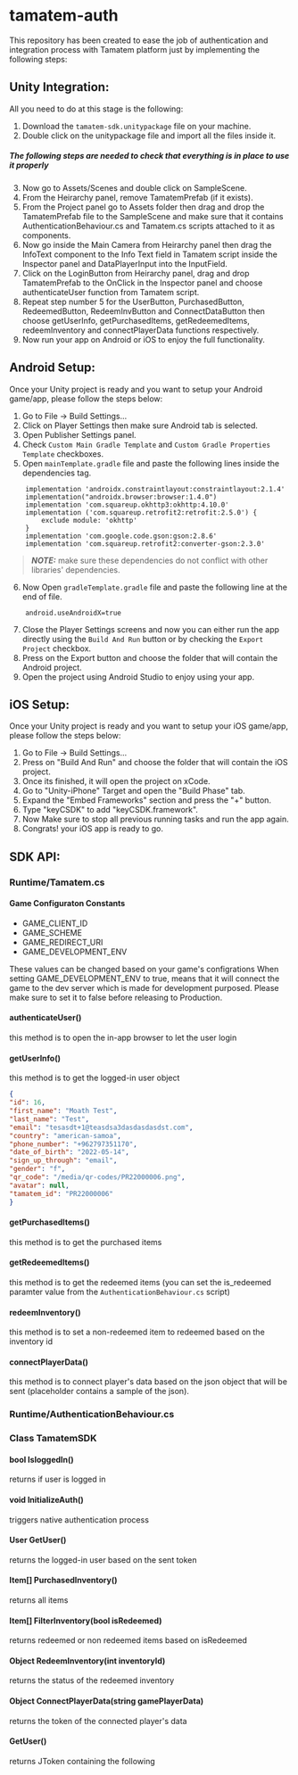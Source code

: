 # tamatem-auth

This repository has been created to ease the job of authentication and integration process with Tamatem platform just by implementing the following steps:

## Unity Integration:
All you need to do at this stage is the following:
1. Download the `tamatem-sdk.unitypackage` file on your machine.
2. Double click on the unitypackage file and import all the files inside it.
##### The following steps are needed to check that everything is in place to use it properly
3. Now go to Assets/Scenes and double click on SampleScene.
4. From the Heirarchy panel, remove TamatemPrefab (if it exists).
5. From the Project panel go to Assets folder then drag and drop the TamatemPrefab file to the SampleScene and make sure that it contains AuthenticationBehaviour.cs and Tamatem.cs scripts attached to it as components.
6. Now go inside the Main Camera from Heirarchy panel then drag the InfoText component to the Info Text field in Tamatem script inside the Inspector panel and DataPlayerInput into the InputField.
7. Click on the LoginButton from Heirarchy panel, drag and drop TamatemPrefab to the OnClick in the Inspector panel and choose authenticateUser function from Tamatem script.
8. Repeat step number 5 for the UserButton, PurchasedButton, RedeemedButton, RedeemInvButton and ConnectDataButton then choose getUserInfo, getPurchasedItems, getRedeemedItems, redeemInventory and connectPlayerData functions respectively.
9. Now run your app on Android or iOS to enjoy the full functionality.

## Android Setup:

Once your Unity project is ready and you want to setup your Android game/app, please follow the steps below:
1. Go to File -> Build Settings...
2. Click on Player Settings then make sure Android tab is selected.
3. Open Publisher Settings panel.
4. Check `Custom Main Gradle Template` and `Custom Gradle Properties Template` checkboxes.
5. Open `mainTemplate.gradle` file and paste the following lines inside the dependencies tag.
```shell script
    implementation 'androidx.constraintlayout:constraintlayout:2.1.4'
    implementation("androidx.browser:browser:1.4.0")
    implementation 'com.squareup.okhttp3:okhttp:4.10.0'
    implementation ('com.squareup.retrofit2:retrofit:2.5.0') {
        exclude module: 'okhttp'
    }
    implementation 'com.google.code.gson:gson:2.8.6'
    implementation 'com.squareup.retrofit2:converter-gson:2.3.0'
```
> **_NOTE:_** make sure these dependencies do not conflict with other libraries' dependencies.
6. Now Open `gradleTemplate.gradle` file and paste the following line at the end of file.
```shell script
    android.useAndroidX=true
```
7. Close the Player Settings screens and now you can either run the app directly using the `Build And Run` button or by checking the `Export Project` checkbox.
8. Press on the Export button and choose the folder that will contain the Android project.
9. Open the project using Android Studio to enjoy using your app.


## iOS Setup:

Once your Unity project is ready and you want to setup your iOS game/app, please follow the steps below:
1. Go to File -> Build Settings...
2. Press on "Build And Run" and choose the folder that will contain the iOS project.
3. Once its finished, it will open the project on xCode.
4. Go to "Unity-iPhone" Target and open the "Build Phase" tab.
5. Expand the "Embed Frameworks" section and press the "+" button.
6. Type "keyCSDK" to add "keyCSDK.framework".
7. Now Make sure to stop all previous running tasks and run the app again.
8. Congrats! your iOS app is ready to go.


## SDK API:

### Runtime/Tamatem.cs

#### Game Configuraton Constants
- GAME_CLIENT_ID
- GAME_SCHEME
- GAME_REDIRECT_URI
- GAME_DEVELOPMENT_ENV

These values can be changed based on your game's configrations
When setting GAME_DEVELOPMENT_ENV to true, means that it will connect the game to the dev server which is made for development purposed. Please make sure to set it to false before releasing to Production.

#### authenticateUser()
this method is to open the in-app browser to let the user login

#### getUserInfo()
this method is to get the logged-in user object
```json
{
"id": 16,
"first_name": "Moath Test",
"last_name": "Test",
"email": "tesasdt+1@teasdsa3dasdasdasdst.com",
"country": "american-samoa",
"phone_number": "+962797351170",
"date_of_birth": "2022-05-14",
"sign_up_through": "email",
"gender": "f",
"qr_code": "/media/qr-codes/PR22000006.png",
"avatar": null,
"tamatem_id": "PR22000006"
}
```

#### getPurchasedItems()
this method is to get the purchased items

#### getRedeemedItems()
this method is to get the redeemed items (you can set the is_redeemed paramter value from the `AuthenticationBehaviour.cs` script)

#### redeemInventory()
this method is to set a non-redeemed item to redeemed based on the inventory id

#### connectPlayerData()
this method is to connect player's data based on the json object that will be sent (placeholder contains a sample of the json).


### Runtime/AuthenticationBehaviour.cs
### Class TamatemSDK

#### bool IsloggedIn()
returns if user is logged in
#### void InitializeAuth()
triggers native authentication process
#### User GetUser()
returns the logged-in user based on the sent token
#### Item[] PurchasedInventory()
returns all items
#### Item[] FilterInventory(bool isRedeemed)
returns redeemed or non redeemed items based on isRedeemed
#### Object RedeemInventory(int inventoryId)
returns the status of the redeemed inventory
#### Object ConnectPlayerData(string gamePlayerData)
returns the token of the connected player's data
#### GetUser()
returns JToken containing the following
